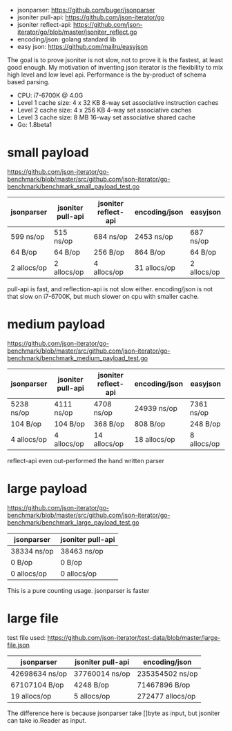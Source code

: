 * jsonparser: https://github.com/buger/jsonparser
* jsoniter pull-api: https://github.com/json-iterator/go
* jsoniter reflect-api: https://github.com/json-iterator/go/blob/master/jsoniter_reflect.go
* encoding/json: golang standard lib
* easy json: https://github.com/mailru/easyjson

The goal is to prove jsoniter is not slow, not to prove it is the fastest, at least good enough.
My motivation of inventing json iterator is the flexibility to mix high level and low level api.
Performance is the by-product of schema based parsing.

* CPU: i7-6700K @ 4.0G
* Level 1 cache size: 4 x 32 KB 8-way set associative instruction caches
* Level 2 cache size: 4 x 256 KB 4-way set associative caches
* Level 3 cache size: 8 MB 16-way set associative shared cache
* Go: 1.8beta1

# small payload

https://github.com/json-iterator/go-benchmark/blob/master/src/github.com/json-iterator/go-benchmark/benchmark_small_payload_test.go

| jsonparser  | jsoniter pull-api | jsoniter reflect-api | encoding/json | easyjson    |
| ---         | ---               | ---                  | ---           | ---         |
| 599 ns/op   | 515 ns/op         | 684 ns/op            | 2453 ns/op    | 687 ns/op   |
| 64 B/op     | 64 B/op           | 256 B/op             | 864 B/op      | 64 B/op     |
| 2 allocs/op | 2 allocs/op       | 4 allocs/op          | 31 allocs/op  | 2 allocs/op |

pull-api is fast, and reflection-api is not slow either.
encoding/json is not that slow on i7-6700K, but much slower on cpu with smaller cache.

# medium payload

https://github.com/json-iterator/go-benchmark/blob/master/src/github.com/json-iterator/go-benchmark/benchmark_medium_payload_test.go

| jsonparser  | jsoniter pull-api | jsoniter reflect-api | encoding/json | easyjson    |
| ---         | ---               | ---                  | ---           | ---         |
| 5238 ns/op  | 4111 ns/op        | 4708 ns/op           | 24939 ns/op   | 7361 ns/op  |
| 104 B/op    | 104 B/op          | 368 B/op             | 808 B/op      | 248 B/op    |
| 4 allocs/op | 4 allocs/op       | 14 allocs/op         | 18 allocs/op  | 8 allocs/op |

reflect-api even out-performed the hand written parser

# large payload

https://github.com/json-iterator/go-benchmark/blob/master/src/github.com/json-iterator/go-benchmark/benchmark_large_payload_test.go

| jsonparser  | jsoniter pull-api |
| ---         | ---               |
| 38334 ns/op | 38463 ns/op       |
| 0 B/op      | 0 B/op            |
| 0 allocs/op | 0 allocs/op       |

This is a pure counting usage. jsonparser is faster

# large file

test file used: https://github.com/json-iterator/test-data/blob/master/large-file.json

| jsonparser     | jsoniter pull-api | encoding/json    |
| ---            | ---               | ---              |
| 42698634 ns/op | 37760014 ns/op    | 235354502 ns/op  |
| 67107104 B/op  | 4248 B/op         | 71467896 B/op    |
| 19 allocs/op   | 5 allocs/op       | 272477 allocs/op |

The difference here is because jsonparser take []byte as input, but jsoniter can take io.Reader as input.